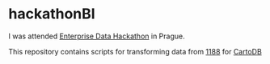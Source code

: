 hackathonBI
===========

I was attended [Enterprise Data Hackathon](http://enterprise.hackathon.bi/) in Prague.

This repository contains scripts for transforming data from [1188](http://www.1188.cz) for [CartoDB](http://cartodb.com/)
